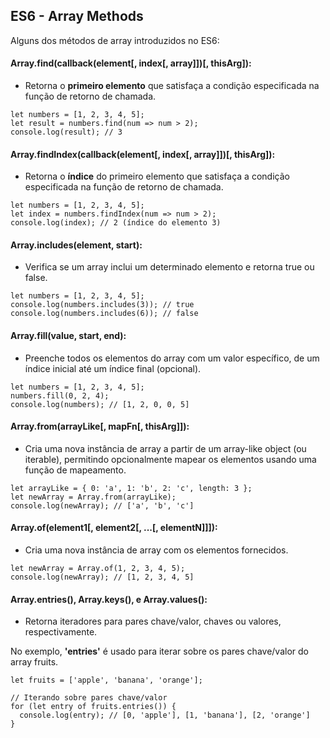 ## ES6 - Array Methods

Alguns dos métodos de array introduzidos no ES6:

#### Array.find(callback(element[, index[, array]])[, thisArg]):
- Retorna o **primeiro elemento** que satisfaça a condição especificada na função de retorno de chamada.
```
let numbers = [1, 2, 3, 4, 5];
let result = numbers.find(num => num > 2);
console.log(result); // 3
```

#### Array.findIndex(callback(element[, index[, array]])[, thisArg]):
- Retorna o **índice** do primeiro elemento que satisfaça a condição especificada na função de retorno de chamada.
```
let numbers = [1, 2, 3, 4, 5];
let index = numbers.findIndex(num => num > 2);
console.log(index); // 2 (índice do elemento 3)
```

#### Array.includes(element, start):
- Verifica se um array inclui um determinado elemento e retorna true ou false.
```
let numbers = [1, 2, 3, 4, 5];
console.log(numbers.includes(3)); // true
console.log(numbers.includes(6)); // false
```

#### Array.fill(value, start, end):
- Preenche todos os elementos do array com um valor específico, de um índice inicial até um índice final (opcional).
```
let numbers = [1, 2, 3, 4, 5];
numbers.fill(0, 2, 4);
console.log(numbers); // [1, 2, 0, 0, 5]
```

#### Array.from(arrayLike[, mapFn[, thisArg]]):
- Cria uma nova instância de array a partir de um array-like object (ou iterable), permitindo opcionalmente mapear os elementos usando uma função de mapeamento.
```
let arrayLike = { 0: 'a', 1: 'b', 2: 'c', length: 3 };
let newArray = Array.from(arrayLike);
console.log(newArray); // ['a', 'b', 'c']
```

#### Array.of(element1[, element2[, ...[, elementN]]]):
- Cria uma nova instância de array com os elementos fornecidos.
```
let newArray = Array.of(1, 2, 3, 4, 5);
console.log(newArray); // [1, 2, 3, 4, 5]
```

#### Array.entries(), Array.keys(), e Array.values():
- Retorna iteradores para pares chave/valor, chaves ou valores, respectivamente.

No exemplo, **'entries'** é usado para iterar sobre os pares chave/valor do array fruits.
```
let fruits = ['apple', 'banana', 'orange'];

// Iterando sobre pares chave/valor
for (let entry of fruits.entries()) {
  console.log(entry); // [0, 'apple'], [1, 'banana'], [2, 'orange']
}
```